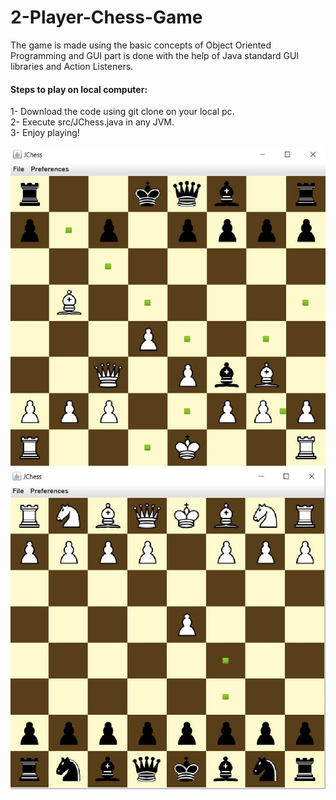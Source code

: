 # 2-Player-Chess-Game

The game is made using the basic concepts of Object Oriented Programming
and GUI part is done with the help of Java standard GUI libraries and Action Listeners.

<h4>Steps to play on local computer: </h4>
1- Download the code using git clone on your local pc. <br>
2- Execute src/JChess.java in any JVM. <br>
3- Enjoy playing! <br>

![](sample2.JPG)
![](sample1.JPG)
